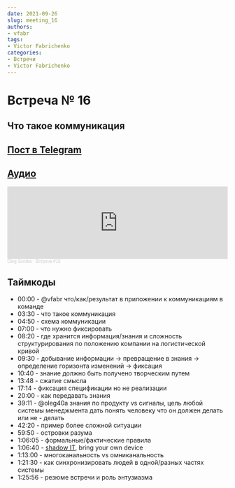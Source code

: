 ```yaml
---
date: 2021-09-26
slug: meeting_16
authors:
- vfabr
tags:
- Victor Fabrichenko
categories:
- Встречи
- Victor Fabrichenko
---
```

# Встреча № 16

##  Что такое коммуникация


<!-- more -->
## [Пост в Telegram](https://t.me/modernsd/27886)

## [Аудио](https://soundcloud.com/oleg-soroka/vstrecha-16)

<iframe width="100%" height="166" scrolling="no" frameborder="no" allow="autoplay" src="https://w.soundcloud.com/player/?url=https%3A//api.soundcloud.com/tracks/1630941807&color=%23ff5500&auto_play=false&hide_related=false&show_comments=true&show_user=true&show_reposts=false&show_teaser=true"></iframe><div style="font-size: 10px; color: #cccccc;line-break: anywhere;word-break: normal;overflow: hidden;white-space: nowrap;text-overflow: ellipsis; font-family: Interstate,Lucida Grande,Lucida Sans Unicode,Lucida Sans,Garuda,Verdana,Tahoma,sans-serif;font-weight: 100;"><a href="https://soundcloud.com/oleg-soroka" title="Oleg Soroka" target="_blank" style="color: #cccccc; text-decoration: none;">Oleg Soroka</a> · <a href="https://soundcloud.com/oleg-soroka/vstrecha-16" title="Встреча #16" target="_blank" style="color: #cccccc; text-decoration: none;">Встреча #16</a></div>

<!-- more -->

## Таймкоды

- 00:00 - @vfabr что/как/результат в приложении к коммуникациям в команде
- 03:30 - что такое коммуникация
- 04:50 - схема коммуникации
- 07:00 - что нужно фиксировать
- 08:20 - где хранится информация/знания и сложность структурирования по положению компании на логистической кривой
- 09:30 - добывание информации -> превращение в знания -> определение горизонта изменений -> фиксация
- 10:40 - знание должно быть получено творческим путем
- 13:48 - сжатие смысла
- 17:14 - фиксация спецификации но не реализации
- 20:00 - как передавать знания
- 39:11 - @oleg40a знания по продукту vs сигналы, цель любой системы менеджмента дать понять человеку что он должен делать или не - делать
- 42:20 - пример более сложной ситуации
- 59:50 - островки разума
- 1:06:05 - формальные/фактические правила
- 1:06:40 - [shadow IT](https://en.wikipedia.org/wiki/Shadow_IT), bring your own device
- 1:13:00 - многоканальность vs омниканальность
- 1:21:30 - как синхронизировать людей в одной/разных частях системы
- 1:25:56 - резюме встречи и роль энтузиазма
